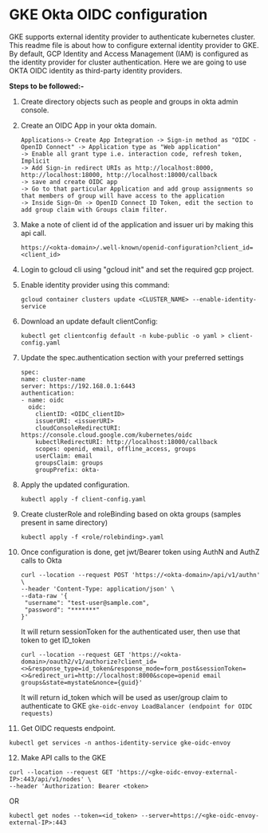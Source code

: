 # GKE Okta OIDC configuration 
GKE supports external identity provider to authenticate kubernetes cluster. This readme file is about how to configure 
external identity provider to GKE. By default, GCP Identity and Access Management (IAM) is configured as the identity
provider for cluster authentication. Here we are going to use OKTA OIDC identity as third-party identity providers.

**Steps to be followed:-**

1. Create directory objects such as people and groups in okta admin console.
2. Create an OIDC App in your okta domain.
    ```
   Applications-> Create App Integration -> Sign-in method as "OIDC - OpenID Connect" -> Application type as "Web application"
   -> Enable all grant type i.e. interaction code, refresh token, Implicit
   -> Add Sign-in redirect URIs as http://localhost:8000, http://localhost:18000, http://localhost:18000/callback
   -> save and create OIDC app
   -> Go to that particular Application and add group assignments so that members of group will have access to the application
   -> Inside Sign-On -> OpenID Connect ID Token, edit the section to add group claim with Groups claim filter.
   ```
3. Make a note of client id of the application and issuer uri by making this api call.
   ```
   https://<okta-domain>/.well-known/openid-configuration?client_id=<client_id>
   ```
4. Login to gcloud cli using "gcloud init" and set the required gcp project.
5. Enable identity provider using this command: 
   ```
   gcloud container clusters update <CLUSTER_NAME> --enable-identity-service
   ```
6. Download an update default clientConfig:
   ```
   kubectl get clientconfig default -n kube-public -o yaml > client-config.yaml
   ```
7. Update the spec.authentication section with your preferred settings
   ```
   spec:
   name: cluster-name
   server: https://192.168.0.1:6443
   authentication:
   - name: oidc
     oidc:
       clientID: <OIDC_clientID>
       issuerURI: <issuerURI>
       cloudConsoleRedirectURI: https://console.cloud.google.com/kubernetes/oidc
       kubectlRedirectURI: http://localhost:18000/callback
       scopes: openid, email, offline_access, groups
       userClaim: email
       groupsClaim: groups
       groupPrefix: okta-
   ```
8. Apply the updated configuration.
   ```
   kubectl apply -f client-config.yaml
   ```
9. Create clusterRole and roleBinding based on okta groups (samples present in same directory)
   ```
   kubectl apply -f <role/rolebinding>.yaml
   ```
10. Once configuration is done, get jwt/Bearer token using AuthN and AuthZ calls to Okta
    ```
    curl --location --request POST 'https://<okta-domain>/api/v1/authn' \
    --header 'Content-Type: application/json' \
    --data-raw '{
     "username": "test-user@sample.com",
     "password": "*******"
    }'
    ```
    It will return sessionToken for the authenticated user, then use that token to get ID_token
    ```
    curl --location --request GET 'https://<okta-domain>/oauth2/v1/authorize?client_id=<>&response_type=id_token&response_mode=form_post&sessionToken=<>&redirect_uri=http://localhost:8000&scope=openid email groups&state=mystate&nonce={guid}'
    ```
    It will return id_token which will be used as user/group claim to authenticate to GKE `gke-oidc-envoy LoadBalancer (endpoint for OIDC requests)`

11. Get OIDC requests endpoint.
   ```
   kubectl get services -n anthos-identity-service gke-oidc-envoy
   ```

12. Make API calls to the GKE 
   ```
   curl --location --request GET 'https://<gke-oidc-envoy-external-IP>:443/api/v1/nodes' \
   --header 'Authorization: Bearer <token>
   ```
   OR
   ```
   kubectl get nodes --token=<id_token> --server=https://<gke-oidc-envoy-external-IP>:443
   ```